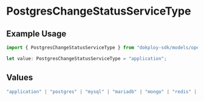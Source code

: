 # PostgresChangeStatusServiceType

## Example Usage

```typescript
import { PostgresChangeStatusServiceType } from "dokploy-sdk/models/operations";

let value: PostgresChangeStatusServiceType = "application";
```

## Values

```typescript
"application" | "postgres" | "mysql" | "mariadb" | "mongo" | "redis" | "compose"
```
